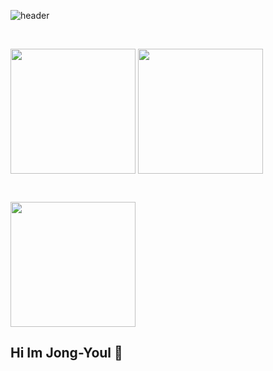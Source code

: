 ![header](https://capsule-render.vercel.app/api?type=waving&color=gradient&height=200&section=header&text=🍺Jongyoul&fontSize=60&fontColor=ffffff&fontAlign=80)

<br>

<a href="https://github.com/Jong-Youl"><img height=200 align="center" src="https://github-readme-stats.vercel.app/api?username=Jong-Youl&show_icons=true&theme=ambient_gradient&card_width=300" /></a>
<a href="https://solved.ac/dlawhdfbf12"><img height=200 align="center" src="http://mazassumnida.wtf/api/v2/generate_badge?boj=dlawhdfbf12&card_width=300" /></a>

<br>
  
<a href="https://github.com/Jong-Youl?tab=repositories"><img height=200 align="center" src="https://github-readme-stats.vercel.app/api/top-langs?username=Jongyoul&layout=compact&langs_count=8&card_width=300" /></a>

## Hi Im Jong-Youl 👋

<!--
**Jong-Youl/Jong-Youl** is a ✨ _special_ ✨ repository because its `README.md` (this file) appears on your GitHub profile.

Here are some ideas to get you started:

- 🔭 I’m currently working on ...
- 🌱 I’m currently learning ...
- 👯 I’m looking to collaborate on ...
- 🤔 I’m looking for help with ...
- 💬 Ask me about ...
- 📫 How to reach me: ...
- 😄 Pronouns: ...
- ⚡ Fun fact: ...
-->

